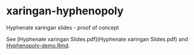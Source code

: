 # xaringan-hyphenopoly
Hyphenate xaringan slides - proof of concept

See [Hyphenate xaringan Slides.pdf](Hyphenate xaringan Slides.pdf) and [Hyphenopoly-demo.Rmd](Hyphenopoly-demo.Rmd).

